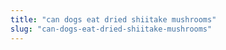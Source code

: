 ```yaml
---
title: "can dogs eat dried shiitake mushrooms"
slug: "can-dogs-eat-dried-shiitake-mushrooms"
---
```


